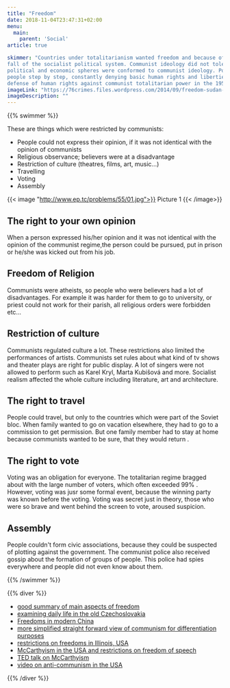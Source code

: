 ```yaml
---
title: "Freedom"
date: 2018-11-04T23:47:31+02:00
menu:
  main:
    parent: 'Social'
article: true

skimmer: "Countries under totalitarianism wanted freedom and because of that there were revolutions which caused the
fall of the socialist political system. Communist ideology did not tolerate opinion of plurality or democracy. All
political and economic spheres were conformed to communist ideology. Political power was gained over the
people step by step, constantly denying basic human rights and liberties. Due to this, effort was growing for
defense of human rights against communist totalitarian power in the 1950s."
imageLink: "https://76crimes.files.wordpress.com/2014/09/freedom-sudan-image.jpg"
imageDescription: ""
---
```


{{% swimmer %}}

These are things which were restricted by communists:

- People could not express their opinion, if it was not identical with the opinion of communists
- Religious observance; believers were at a disadvantage
- Restriction of culture (theatres, films, art, music...)
- Travelling
- Voting
- Assembly

{{< image "http://www.ep.tc/problems/55/01.jpg">}}
Picture 1
{{< /image>}}

## The right to your own opinion

When a person expressed his/her opinion and it was not identical with the opinion of the communist regime,the person could be pursued, put in prison or he/she was kicked out from his job.

## Freedom of Religion

Communists were atheists, so people who were believers had a lot of disadvantages. For example it was harder for them to go to university, or priest could not work for their parish, all religious orders were forbidden etc…

## Restriction of culture
Communists regulated culture a lot. These restrictions also limited the performances of artists. Communists set rules about what kind of tv shows and theater plays are right for public display. A lot of singers were not allowed to perform such as Karel Kryl, Marta Kubišová and more. Socialist realism affected the whole culture including literature, art and architecture.

## The right to travel
People could travel, but only to the countries which were part of the Soviet bloc. When family wanted to go on vacation elsewhere, they had to go to a commission to get permission. But one family member had to stay at home because communists wanted to be sure, that they would return .

## The right to vote
Voting was an obligation for everyone. The totalitarian regime bragged about with the large number of voters, which often exceeded 99% . However, voting was jusr some formal event, because the winning party was known before the voting. Voting was secret just in theory, those who were so brave and went behind the screen to vote, aroused suspicion.

## Assembly

People couldn&#39;t form civic associations, because they could be suspected of plotting against the government. The communist police also received gossip about the formation of groups of people. This police had spies everywhere and people did not even know about them.

{{% /swimmer %}}

{{% diver %}}
- [good summary of main aspects of freedom](https://en.wikipedia.org/wiki/Human_rights_in_the_Soviet_Union)
- [examining daily life in the old Czechoslovakia](https://www.private-prague-guide.com/article/life-during-the-communist-era-in-czechoslovakia/)
- [Freedoms in modern China](https://www.bbc.com/news/world-asia-pacific-11949981)
- [more simplified straight forward view of communism for differentiation purposes](https://www.ducksters.com/history/cold_war/communism.php)
- [restrictions on freedoms in Illinois, USA](https://archives.library.illinois.edu/slcold/researchguides/coldwar/freespeech/freespeech.php)
- [McCarthyism in the USA and restrictions on freedom of speech](https://www.history.com/topics/cold-war/joseph-mccarthy)
- [TED talk on McCarthyism](https://ed.ted.com/lessons/what-is-mccarthyism-and-how-did-it-happen-ellen-schrecker)
- [video on anti-communism in the USA](https://www.youtube.com/watch?v=iFHhqlfypOo)

{{% /diver %}}